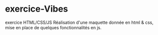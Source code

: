 # exercice-Vibes
exercice HTML/CSS/JS
Réalisation d'une maquette donnée en html & css, mise en place de quelques fonctionnalités en js.

